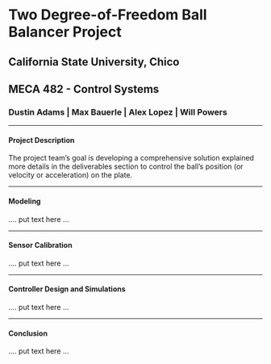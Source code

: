 <h1>Two Degree-of-Freedom Ball Balancer Project</h1>

<h2>California State University, Chico</h2>

<h2>MECA 482 - Control Systems</h2>

<h3>Dustin Adams | Max Bauerle | Alex Lopez | Will Powers</h3>

<hr>

<h4>Project Description</h4>
<p>The project team’s goal is developing a comprehensive solution explained more details in the deliverables section to control the ball’s position (or velocity or acceleration) on the plate.</p>


<hr>

<h4>Modeling</h4>
<p>.... put text here ...</p>

<hr>

<h4>Sensor Calibration</h4>
<p>.... put text here ...</p>

<hr>

<h4>Controller Design and Simulations</h4>
<p>.... put text here ...</p>

<hr>

<h4>Conclusion</h4>
<p>.... put text here ...</p>
